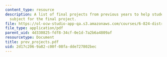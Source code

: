 ```yaml
---
content_type: resource
description: A list of final projects from previous years to help students pick a
  subject for the final project.
file: https://ol-ocw-studio-app-qa.s3.amazonaws.com/courses/6-824-distributed-computer-systems-engineering-spring-2006/2d17c2069a82c00f08fadde727802bec_prev_projects.pdf
file_type: application/pdf
parent_uid: 4d330825-fdf8-34cf-0e1d-7a2b6a4809af
resourcetype: Document
title: prev_projects.pdf
uid: 2d17c206-9a82-c00f-08fa-dde727802bec
---
```


